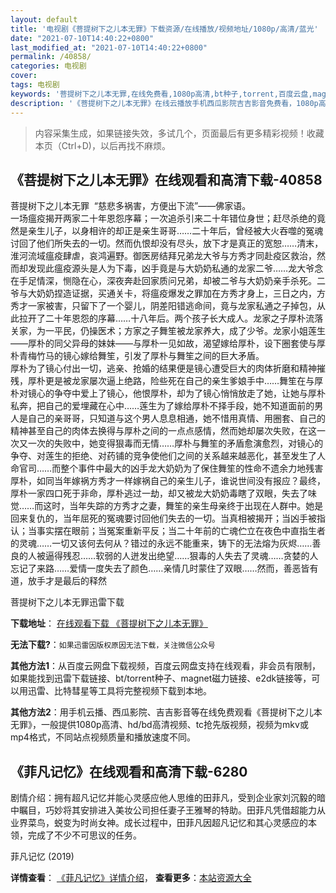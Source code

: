 ```yaml
---
layout: default
title: '电视剧《菩提树下之儿本无罪》下载资源/在线播放/视频地址/1080p/高清/蓝光'
date: "2021-07-10T14:40:22+0800"
last_modified_at: "2021-07-10T14:40:22+0800"
permalink: /40858/
categories: 电视剧
cover:
tags: 电视剧
keywords: '菩提树下之儿本无罪,在线免费看,1080p高清,bt种子,torrent,百度云盘,magnet,磁力链,迅雷下载资源'
description: '《菩提树下之儿本无罪》在线云播放手机西瓜影院吉吉影音免费看，1080p高清bd/hd未删减完整版和tc抢先枪版，mkv/mp4格式，附带bt/torrent种子、magnet/磁力链、百度云盘、网盘资源迅雷下载链接'
---
```


>内容采集生成，如果链接失效，多试几个，页面最后有更多精彩视频！收藏本页（Ctrl+D)，以后再找不麻烦。


## 《菩提树下之儿本无罪》在线观看和高清下载-40858

菩提树下之儿本无罪&nbsp; “慈悲多祸害，方便出下流&rdquo;——佛家语。<br />一场瘟疫揭开两家二十年恩怨序幕；一次追杀引来二十年错位身世；赶尽杀绝的竟然是亲生儿子，以身相许的却正是亲生哥哥……二十年后，曾经被大火吞噬的冤魂讨回了他们所失去的一切。然而仇恨却没有尽头，放下才是真正的宽恕……清末，淮河流域瘟疫肆虐，哀鸿遍野。御医房结拜兄弟龙大爷与方秀才同赴疫区救治，然而却发现此瘟疫源头是人为下毒，凶手竟是与大奶奶私通的龙家二爷……龙大爷念在手足情深，恻隐在心，深夜奔赴回家质问兄弟，却被二爷与大奶奶亲手杀死。二爷与大奶奶捏造证据，买通关卡，将瘟疫爆发之罪加在方秀才身上，三日之内，方秀才一家被害，只留下了一个婴儿，阴差阳错逃命间，竟与龙家私通之子掉包，从此拉开了二十年恩怨的序幕……十八年后。两个孩子长大成人。龙家之子厚朴流落关家，为一平民，仍操医术；方家之子舞笙被龙家养大，成了少爷。龙家小姐莲生&mdash;—厚朴的同父异母的妹妹——与厚朴一见如故，渴望嫁给厚朴，设下圈套使与厚朴青梅竹马的镜心嫁给舞笙，引发了厚朴与舞笙之间的巨大矛盾。<br />厚朴为了镜心付出一切，逃亲、抢婚的结果便是镜心遭受巨大的肉体折磨和精神摧残，厚朴更是被龙家屡次逼上绝路，险些死在自己的亲生爹娘手中……舞笙在与厚朴对镜心的争夺中爱上了镜心，他恨厚朴，却为了镜心悄悄放走了她，让她与厚朴私奔，把自己的爱埋藏在心中……莲生为了嫁给厚朴不择手段，她不知道面前的男人是自己的亲哥哥，只知道与这个男人息息相通，她不惜用真情、用圈套、自己的精神甚至自己的肉体去换得与厚朴之间的一点点感情，然而她却屡次失败，在这一次又一次的失败中，她变得狠毒而无情&hellip;…厚朴与舞笙的矛盾愈演愈烈，对镜心的争夺、对莲生的拒绝、对药铺的竞争使他们之间的关系越来越恶化，甚至发生了人命官司……而整个事件中最大的凶手龙大奶奶为了保住舞笙的性命不遗余力地残害厚朴，如同当年嫁祸方秀才一样嫁祸自己的亲生儿子，谁说世间没有报应？最终，厚朴一家四口死于非命，厚朴逃过一劫，却又被龙大奶奶毒瞎了双眼，失去了味觉……而这时，当年失踪的方秀才之妻，舞笙的亲生母亲终于出现在人群中。她是回来复仇的，当年屈死的冤魂要讨回他们失去的一切。当真相被揭开；当凶手被指认；当事实摆在眼前；当冤案重新平反；当二十年前的亡魂伫立在夜色中直指生者的灵魂……一切又该何去何从？错过的永远不能重来，铸下的无法熔为灰烬&hellip;…善良的人被逼得残忍……软弱的人迸发出绝望&hellip;…狠毒的人失去了灵魂&hellip;…贪婪的人忘记了来路&hellip;…爱情一度失去了颜色……亲情几时蒙住了双眼&hellip;…然而，善恶皆有道，放手才是最后的释然


菩提树下之儿本无罪迅雷下载

**下载地址**： [在线观看下载 《菩提树下之儿本无罪》](https://www.993dy.com//vod-detail-id-11475.html) 


**无法下载?**：`如果迅雷因版权原因无法下载，关注微信公众号 `

**其他方法1**：从百度云网盘下载视频，百度云网盘支持在线观看，非会员有限制，如果能找到迅雷下载链接、bt/torrent种子、magnet磁力链接、e2dk链接等，可以用迅雷、比特彗星等工具将完整视频下载到本地。

**其他方法2**：用手机云播、西瓜影院、吉吉影音等在线免费观看《菩提树下之儿本无罪》，一般提供1080p高清、hd/bd高清视频、tc抢先版视频，视频为mkv或mp4格式，不同站点视频质量和播放速度不同。


## 《菲凡记忆》在线观看和高清下载-6280

剧情介绍：拥有超凡记忆并能心灵感应他人思维的田菲凡，受到企业家刘沉毅的暗中瞩目，巧妙将其安排进入美妆公司担任妻子王雅琴的特助。田菲凡凭借超能力从业界菜鸟，蜕变为时尚女神。成长过程中，田菲凡因超凡记忆和其心灵感应的本领，完成了不少不可思议的任务。


菲凡记忆 (2019)

**详情查看**： [《菲凡记忆》详情介绍](/movie/6280/)， **查看更多**：[本站资源大全](/movie/t/all/)


